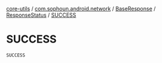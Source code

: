 [core-utils](../../../index.md) / [com.sophoun.android.network](../../index.md) / [BaseResponse](../index.md) / [ResponseStatus](index.md) / [SUCCESS](./-s-u-c-c-e-s-s.md)

# SUCCESS

`SUCCESS`